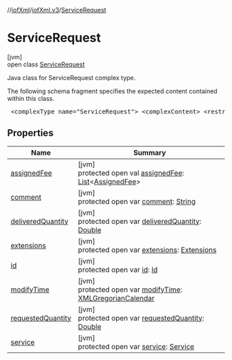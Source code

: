 //[iofXml](../../../index.md)/[iofXml.v3](../index.md)/[ServiceRequest](index.md)

# ServiceRequest

[jvm]\
open class [ServiceRequest](index.md)

<p>Java class for ServiceRequest complex type. <p>The following schema fragment specifies the expected content contained within this class. <pre> &lt;complexType name="ServiceRequest"&gt; &lt;complexContent&gt; &lt;restriction base="{http://www.w3.org/2001/XMLSchema}anyType"&gt; &lt;sequence&gt; &lt;element name="Id" type="{http://www.orienteering.org/datastandard/3.0}Id" minOccurs="0"/&gt; &lt;element name="Service" type="{http://www.orienteering.org/datastandard/3.0}Service"/&gt; &lt;element name="RequestedQuantity" type="{http://www.w3.org/2001/XMLSchema}double"/&gt; &lt;element name="DeliveredQuantity" type="{http://www.w3.org/2001/XMLSchema}double" minOccurs="0"/&gt; &lt;element name="Comment" type="{http://www.w3.org/2001/XMLSchema}string" minOccurs="0"/&gt; &lt;element name="AssignedFee" type="{http://www.orienteering.org/datastandard/3.0}AssignedFee" maxOccurs="unbounded" minOccurs="0"/&gt; &lt;element name="Extensions" type="{http://www.orienteering.org/datastandard/3.0}Extensions" minOccurs="0"/&gt; &lt;/sequence&gt; &lt;attribute name="modifyTime" type="{http://www.w3.org/2001/XMLSchema}dateTime" /&gt; &lt;/restriction&gt; &lt;/complexContent&gt; &lt;/complexType&gt; </pre>

## Properties

| Name | Summary |
|---|---|
| [assignedFee](assigned-fee.md) | [jvm]<br>protected open val [assignedFee](assigned-fee.md): [List](https://docs.oracle.com/javase/8/docs/api/java/util/List.html)<[AssignedFee](../-assigned-fee/index.md)> |
| [comment](comment.md) | [jvm]<br>protected open var [comment](comment.md): [String](https://docs.oracle.com/javase/8/docs/api/java/lang/String.html) |
| [deliveredQuantity](delivered-quantity.md) | [jvm]<br>protected open var [deliveredQuantity](delivered-quantity.md): [Double](https://docs.oracle.com/javase/8/docs/api/java/lang/Double.html) |
| [extensions](extensions.md) | [jvm]<br>protected open var [extensions](extensions.md): [Extensions](../-extensions/index.md) |
| [id](id.md) | [jvm]<br>protected open var [id](id.md): [Id](../-id/index.md) |
| [modifyTime](modify-time.md) | [jvm]<br>protected open var [modifyTime](modify-time.md): [XMLGregorianCalendar](https://docs.oracle.com/javase/8/docs/api/javax/xml/datatype/XMLGregorianCalendar.html) |
| [requestedQuantity](requested-quantity.md) | [jvm]<br>protected open var [requestedQuantity](requested-quantity.md): [Double](https://kotlinlang.org/api/latest/jvm/stdlib/kotlin/-double/index.html) |
| [service](service.md) | [jvm]<br>protected open var [service](service.md): [Service](../-service/index.md) |
